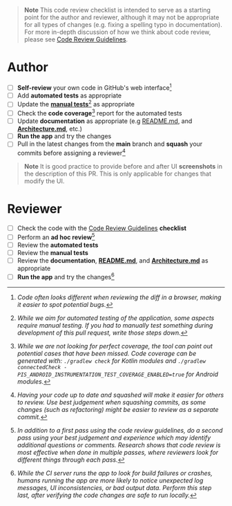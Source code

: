 <!-- NOTE: write any additional comments here -->

> **Note**
>This code review checklist is intended to serve as a starting point for the author and reviewer, although it may not be appropriate for all types of changes (e.g. fixing a spelling typo in documentation).  For more in-depth discussion of how we think about code review, please see [Code Review Guidelines](../blob/main/docs/CODE_REVIEW_GUIDELINES.md).

# Author
<!-- NOTE: Do not modify these when initially opening the pull request.  This is a checklist template that you tick off AFTER the pull request is created. -->

- [ ] **Self-review** your own code in GitHub's web interface[^1]
- [ ] Add **automated tests** as appropriate
- [ ] Update the [**manual tests**](../blob/main/docs/testing/manual_testing)[^2] as appropriate
- [ ] Check the **code coverage**[^3] report for the automated tests
- [ ] Update **documentation** as appropriate (e.g [README.md](../blob/main/README.md), and [**Architecture.md**](../blob/main/docs/Architecture.md), etc.)
- [ ] **Run the app** and try the changes
- [ ] Pull in the latest changes from the **main** branch and **squash** your commits before assigning a reviewer[^4]

> **Note**
> It is good practice to provide before and after UI  **screenshots** in the description of this PR. This is only applicable for changes that modify the UI.

# Reviewer

- [ ] Check the code with the [Code Review Guidelines](../blob/main/docs/CODE_REVIEW_GUIDELINES.md) **checklist**
- [ ] Perform an **ad hoc review**[^5]
- [ ] Review the **automated tests**
- [ ] Review the **manual tests**
- [ ] Review the **documentation**, [**README.md**](../blob/main/README.md), and [**Architecture.md**](../blob/main/docs/Architecture.md) as appropriate
- [ ] **Run the app** and try the changes[^6]

[^1]: _Code often looks different when reviewing the diff in a browser, making it easier to spot potential bugs._
[^2]: _While we aim for automated testing of the application, some aspects require manual testing. If you had to manually test something during development of this pull request, write those steps down._
[^3]: _While we are not looking for perfect coverage, the tool can point out potential cases that have been missed. Code coverage can be generated with: `./gradlew check` for Kotlin modules and `./gradlew connectedCheck -PIS_ANDROID_INSTRUMENTATION_TEST_COVERAGE_ENABLED=true` for Android modules._
[^4]: _Having your code up to date and squashed will make it easier for others to review. Use best judgement when squashing commits, as some changes (such as refactoring) might be easier to review as a separate commit._
[^5]: _In addition to a first pass using the code review guidelines, do a second pass using your best judgement and experience which may identify additional questions or comments. Research shows that code review is most effective when done in multiple passes, where reviewers look for different things through each pass._
[^6]: _While the CI server runs the app to look for build failures or crashes, humans running the app are more likely to notice unexpected log messages, UI inconsistencies, or bad output data. Perform this step last, after verifying the code changes are safe to run locally._